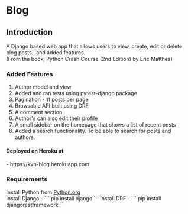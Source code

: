 # Blog
<h2> Introduction </h2>

A Django based web app that allows users to view, create, edit or delete blog posts...and added features. <br>
(From the book, Python Crash Course (2nd Edition) by Eric Matthes)



<h3> Added Features </h3>
<ol>
     <li> Author model and view </li>
     <li> Added and ran tests using pytest-django package </li>
     <li> Pagination - 11 posts per page </li>
     <li> Browsable API built using DRF </li>
     <li> A comment section </li>
     <li> Author's can also edit their profile </li>
     <li> A small sidebar on the homepage that shows a list of recent posts </li>
     <li> Added a sesrch functionality. To be able to search for posts and authors. </li>
  </ol>
  
<h4> Deployed on Heroku at </h4> - https://kvn-blog.herokuapp.com

<h3> Requirements </h3>
Install Python from <a href="https://www.python.org" > Python.org </a> <br>
Install Django - 
```
pip install django 
```
Install DRF - 
```
pip install djangorestframework
```
